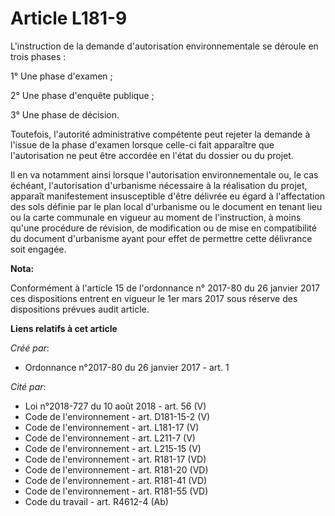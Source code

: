# Article L181-9

L'instruction de la demande d'autorisation environnementale se déroule en trois phases : 

1° Une phase d'examen ; 

2° Une phase d'enquête publique ; 

3° Une phase de décision. 

Toutefois, l'autorité administrative compétente peut rejeter la demande à l'issue de la phase d'examen lorsque celle-ci fait
apparaître que l'autorisation ne peut être accordée en l'état du dossier ou du projet. 

Il en va notamment ainsi lorsque l'autorisation environnementale ou, le cas échéant, l'autorisation d'urbanisme nécessaire à
la réalisation du projet, apparaît manifestement insusceptible d'être délivrée eu égard à l'affectation des sols définie par
le plan local d'urbanisme ou le document en tenant lieu ou la carte communale en vigueur au moment de l'instruction, à moins
qu'une procédure de révision, de modification ou de mise en compatibilité du document d'urbanisme ayant pour effet de
permettre cette délivrance soit engagée.

**Nota:**

Conformément à l'article 15 de l'ordonnance n° 2017-80 du 26 janvier 2017 ces dispositions entrent en vigueur le 1er mars
2017 sous réserve des dispositions prévues audit article.

**Liens relatifs à cet article**

_Créé par_:

  - Ordonnance n°2017-80 du 26 janvier 2017 - art. 1

_Cité par_:

  - Loi n°2018-727 du 10 août 2018 - art. 56 (V)
  - Code de l'environnement - art. D181-15-2 (V)
  - Code de l'environnement - art. L181-17 (V)
  - Code de l'environnement - art. L211-7 (V)
  - Code de l'environnement - art. L215-15 (V)
  - Code de l'environnement - art. R181-17 (VD)
  - Code de l'environnement - art. R181-20 (VD)
  - Code de l'environnement - art. R181-41 (VD)
  - Code de l'environnement - art. R181-55 (VD)
  - Code du travail - art. R4612-4 (Ab)

